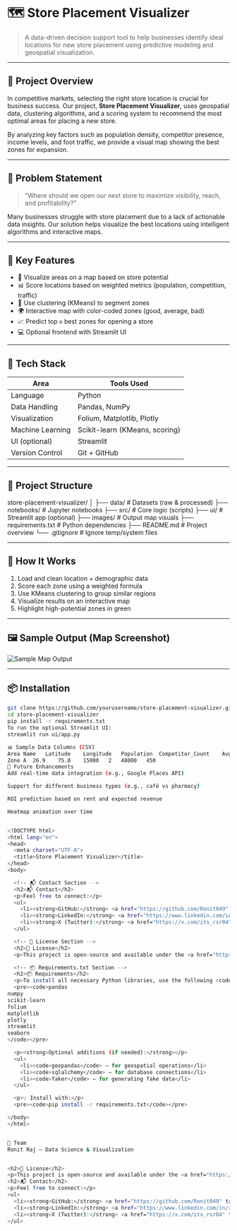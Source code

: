 # 🗺️ Store Placement Visualizer

> A data-driven decision support tool to help businesses identify ideal locations for new store placement using predictive modeling and geospatial visualization.

---

## 🚀 Project Overview

In competitive markets, selecting the right store location is crucial for business success. Our project, **Store Placement Visualizer**, uses geospatial data, clustering algorithms, and a scoring system to recommend the most optimal areas for placing a new store.

By analyzing key factors such as population density, competitor presence, income levels, and foot traffic, we provide a visual map showing the best zones for expansion.

---

## 🎯 Problem Statement

> “Where should we open our next store to maximize visibility, reach, and profitability?”

Many businesses struggle with store placement due to a lack of actionable data insights. Our solution helps visualize the best locations using intelligent algorithms and interactive maps.

---

## 🧠 Key Features

- 📍 Visualize areas on a map based on store potential
- 📊 Score locations based on weighted metrics (population, competition, traffic)
- 🤖 Use clustering (KMeans) to segment zones
- 🌍 Interactive map with color-coded zones (good, average, bad)
- 📈 Predict top `n` best zones for opening a store
- 💻 Optional frontend with Streamlit UI

---

## 🔧 Tech Stack

| Area               | Tools Used                     |
|--------------------|--------------------------------|
| Language           | Python                         |
| Data Handling      | Pandas, NumPy                  |
| Visualization      | Folium, Matplotlib, Plotly     |
| Machine Learning   | Scikit-learn (KMeans, scoring) |
| UI (optional)      | Streamlit                      |
| Version Control    | Git + GitHub                   |

---

## 📁 Project Structure

store-placement-visualizer/
│
├── data/ # Datasets (raw & processed)
├── notebooks/ # Jupyter notebooks
├── src/ # Core logic (scripts)
├── ui/ # Streamlit app (optional)
├── images/ # Output map visuals
├── requirements.txt # Python dependencies
├── README.md # Project overview
└── .gitignore # Ignore temp/system files



---

## 📍 How It Works

1. Load and clean location + demographic data
2. Score each zone using a weighted formula
3. Use KMeans clustering to group similar regions
4. Visualize results on an interactive map
5. Highlight high-potential zones in green

---

## 🖼️ Sample Output (Map Screenshot)

![Sample Map Output](images/map_visual.png)

---

## 📦 Installation

```bash
git clone https://github.com/yourusername/store-placement-visualizer.git
cd store-placement-visualizer
pip install -r requirements.txt
To run the optional Streamlit UI:
streamlit run ui/app.py

📊 Sample Data Columns (CSV)
Area Name	Latitude	Longitude	Population	Competitor_Count	Avg_Income	Traffic
Zone A	26.9	75.8	15000	2	48000	450
🔮 Future Enhancements
Add real-time data integration (e.g., Google Places API)

Support for different business types (e.g., café vs pharmacy)

ROI prediction based on rent and expected revenue

Heatmap animation over time


<!DOCTYPE html>
<html lang="en">
<head>
  <meta charset="UTF-8">
  <title>Store Placement Visualizer</title>
</head>
<body>

  <!-- 📬 Contact Section -->
  <h2>📬 Contact</h2>
  <p>Feel free to connect:</p>
  <ul>
    <li><strong>GitHub:</strong> <a href="https://github.com/Ronit049" target="_blank">Ronit049</a></li>
    <li><strong>LinkedIn:</strong> <a href="https://www.linkedin.com/in/ronit-raj-114181315" target="_blank">Ronit Raj</a></li>
    <li><strong>X (Twitter):</strong> <a href="https://x.com/its_rsr04" target="_blank">@its_rsr04</a></li>
  </ul>

  <!-- 📃 License Section -->
  <h2>📃 License</h2>
  <p>This project is open-source and available under the <a href="https://opensource.org/licenses/MIT" target="_blank">MIT License</a>.</p>

  <!-- 📦 Requirements.txt Section -->
  <h2>📦 Requirements</h2>
  <p>To install all necessary Python libraries, use the following <code>requirements.txt</code> file:</p>
  <pre><code>pandas
numpy
scikit-learn
folium
matplotlib
plotly
streamlit
seaborn
</code></pre>

  <p><strong>Optional additions (if needed):</strong></p>
  <ul>
    <li><code>geopandas</code> – for geospatial operations</li>
    <li><code>sqlalchemy</code> – for database connections</li>
    <li><code>faker</code> – for generating fake data</li>
  </ul>

  <p>💡 Install with:</p>
  <pre><code>pip install -r requirements.txt</code></pre>

</body>
</html>


👥 Team
Ronit Raj – Data Science & Visualization


<h2>📃 License</h2>
<p>This project is open-source and available under the <a href="https://opensource.org/licenses/MIT" target="_blank">MIT License</a>.</p>
<h2>📬 Contact</h2>
<p>Feel free to connect:</p>
<ul>
  <li><strong>GitHub:</strong> <a href="https://github.com/Ronit049" target="_blank">Ronit049</a></li>
  <li><strong>LinkedIn:</strong> <a href="https://www.linkedin.com/in/ronit-raj-114181315" target="_blank">Ronit Raj</a></li>
  <li><strong>X (Twitter):</strong> <a href="https://x.com/its_rsr04" target="_blank">@its_rsr04</a></li>
</ul>
